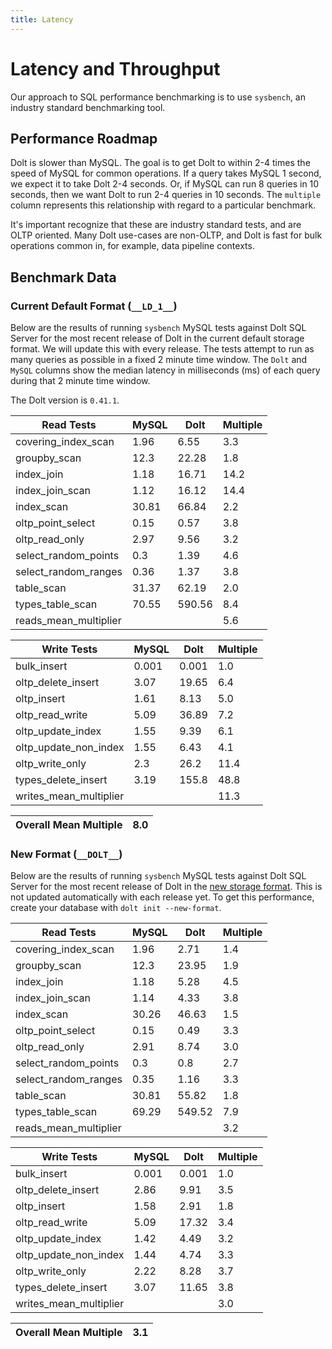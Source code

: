 ```yaml
---
title: Latency
---
```


# Latency and Throughput

Our approach to SQL performance benchmarking is to use `sysbench`, an
industry standard benchmarking tool.

## Performance Roadmap

Dolt is slower than MySQL. The goal is to get Dolt to within 2-4 times
the speed of MySQL for common operations. If a query takes MySQL 1
second, we expect it to take Dolt 2-4 seconds. Or, if MySQL can run 8
queries in 10 seconds, then we want Dolt to run 2-4 queries in 10
seconds. The `multiple` column represents this relationship with
regard to a particular benchmark.

It's important recognize that these are industry standard tests, and
are OLTP oriented. Many Dolt use-cases are non-OLTP, and Dolt is fast
for bulk operations common in, for example, data pipeline contexts.

## Benchmark Data

### Current Default Format (`__LD_1__`)

Below are the results of running `sysbench` MySQL tests against Dolt
SQL Server for the most recent release of Dolt in the current default 
storage format. We will update this with every release. The tests 
attempt to run as many queries as possible in a fixed 2 minute time 
window. The `Dolt` and `MySQL` columns show the median latency in 
milliseconds (ms) of each query during that 2 minute time window.

The Dolt version is `0.41.1`.
<!-- START___LD_1___LATENCY_RESULTS_TABLE -->
|       Read Tests        | MySQL |  Dolt  | Multiple |
|-------------------------|-------|--------|----------|
| covering\_index\_scan   |  1.96 |   6.55 |      3.3 |
| groupby\_scan           |  12.3 |  22.28 |      1.8 |
| index\_join             |  1.18 |  16.71 |     14.2 |
| index\_join\_scan       |  1.12 |  16.12 |     14.4 |
| index\_scan             | 30.81 |  66.84 |      2.2 |
| oltp\_point\_select     |  0.15 |   0.57 |      3.8 |
| oltp\_read\_only        |  2.97 |   9.56 |      3.2 |
| select\_random\_points  |   0.3 |   1.39 |      4.6 |
| select\_random\_ranges  |  0.36 |   1.37 |      3.8 |
| table\_scan             | 31.37 |  62.19 |      2.0 |
| types\_table\_scan      | 70.55 | 590.56 |      8.4 |
| reads\_mean\_multiplier |       |        |      5.6 |

|       Write Tests        | MySQL | Dolt  | Multiple |
|--------------------------|-------|-------|----------|
| bulk\_insert             | 0.001 | 0.001 |      1.0 |
| oltp\_delete\_insert     |  3.07 | 19.65 |      6.4 |
| oltp\_insert             |  1.61 |  8.13 |      5.0 |
| oltp\_read\_write        |  5.09 | 36.89 |      7.2 |
| oltp\_update\_index      |  1.55 |  9.39 |      6.1 |
| oltp\_update\_non\_index |  1.55 |  6.43 |      4.1 |
| oltp\_write\_only        |   2.3 |  26.2 |     11.4 |
| types\_delete\_insert    |  3.19 | 155.8 |     48.8 |
| writes\_mean\_multiplier |       |       |     11.3 |

| Overall Mean Multiple | 8.0 |
|-----------------------|-----|
<!-- END___LD_1___LATENCY_RESULTS_TABLE -->

### New Format (`__DOLT__`)

Below are the results of running `sysbench` MySQL tests against Dolt
SQL Server for the most recent release of Dolt in the [new 
storage format](https://www.dolthub.com/blog/2022-08-12-new-format-migraiton/).
This is not updated automatically with each release yet.
To get this performance, create your database with `dolt init --new-format`. 
<!-- START___DOLT___LATENCY_RESULTS_TABLE -->
|       Read Tests        | MySQL |  Dolt  | Multiple |
|-------------------------|-------|--------|----------|
| covering\_index\_scan   |  1.96 |   2.71 |      1.4 |
| groupby\_scan           |  12.3 |  23.95 |      1.9 |
| index\_join             |  1.18 |   5.28 |      4.5 |
| index\_join\_scan       |  1.14 |   4.33 |      3.8 |
| index\_scan             | 30.26 |  46.63 |      1.5 |
| oltp\_point\_select     |  0.15 |   0.49 |      3.3 |
| oltp\_read\_only        |  2.91 |   8.74 |      3.0 |
| select\_random\_points  |   0.3 |    0.8 |      2.7 |
| select\_random\_ranges  |  0.35 |   1.16 |      3.3 |
| table\_scan             | 30.81 |  55.82 |      1.8 |
| types\_table\_scan      | 69.29 | 549.52 |      7.9 |
| reads\_mean\_multiplier |       |        |      3.2 |

|       Write Tests        | MySQL | Dolt  | Multiple |
|--------------------------|-------|-------|----------|
| bulk\_insert             | 0.001 | 0.001 |      1.0 |
| oltp\_delete\_insert     |  2.86 |  9.91 |      3.5 |
| oltp\_insert             |  1.58 |  2.91 |      1.8 |
| oltp\_read\_write        |  5.09 | 17.32 |      3.4 |
| oltp\_update\_index      |  1.42 |  4.49 |      3.2 |
| oltp\_update\_non\_index |  1.44 |  4.74 |      3.3 |
| oltp\_write\_only        |  2.22 |  8.28 |      3.7 |
| types\_delete\_insert    |  3.07 | 11.65 |      3.8 |
| writes\_mean\_multiplier |       |       |      3.0 |

| Overall Mean Multiple | 3.1 |
|-----------------------|-----|
<!-- END___DOLT___LATENCY_RESULTS_TABLE -->
<br/>
